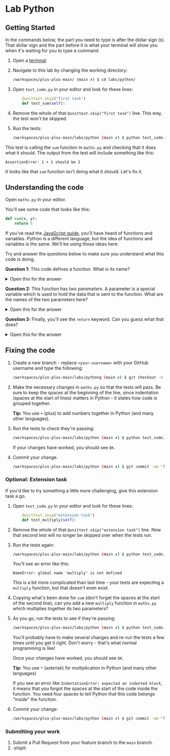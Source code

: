 # Lab Python

## Getting Started

In the commands below, the part you need to type is after the dollar sign (`$`). That dollar sign and the part before it is what your terminal will show you when it's waiting for you to type a command.

1. Open a [terminal](https://codechica.ca/guides/terminal.html)
1. Navigate to this lab by changing the working directory:

    ```bash
    /workspaces/plus-plus-main/ (main ✗) $ cd labs/python/
    ```

1. Open `test_code.py` in your editor and look for these lines:

    ```python
        @unittest.skip("first task")
        def test_sum(self):
    ```

1. Remove the whole of that `@unittest.skip("first task")` line. This way, the test won't be skipped.

1. Run the tests:

    ```bash
    /workspaces/plus-plus-main/labs/python (main ✗) $ python test_code.py
    ```

This test is calling the `sum` function in `maths.py` and checking that it does what it should. The output from the test will include something like this:

```shell
AssertionError: 1 + 1 should be 2
```

It looks like that `sum` function isn't doing what it should. Let's fix it.

## Understanding the code

Open `maths.py` in your editor.

You'll see some code that looks like this:

```python
def sum(x, y):
    return 5
```

If you've read the [JavaScript guide](https://codechica.ca/guides/javascript.html), you'll have heard of functions and variables. Python is a different language, but the idea of functions and variables is the same. We'll be using those ideas here.

Try and answer the questions below to make sure you understand what this code is doing.

**Question 1:** This code defines a function. What is its name?

<details>
<summary>Open this for the answer</summary>

The function is called `sum`. The keyword `def` at the beginning means that a function is being **def**ined.
</details>

**Question 2:** This function has two _parameters_. A parameter is a special variable which is used to hold the data that is sent to the function. What are the names of the two parameters here?

<details>
<summary>Open this for the answer</summary>

The parameters are `x` and `y`. Normally it's better to use more descriptive names for parameters and variables, but for simple code like this, `x` and `y` are fine names.

Since our function is called `sum` and has two parameters, you could call it and provide it with its data by writing some code like this:

```python
sum(10, 20)
```

There's code like this in the tests.
</details>

**Question 3:** Finally, you'll see the `return` keyword. Can you guess what that does?

<details>
<summary>Open this for the answer</summary>

`return` is used here to send a value back to the code which called the function. In this case, the function is called by the test and the test then examines the value that it gets back.
</details>

## Fixing the code

1. Create a new branch - replace `<your-username>` with your GitHub username and type the following:

    ```bash
    /workspaces/plus-plus-main/labs/pythong (main ✗) $ git checkout -b <your-username>-branch
    ```
1. Make the necessary changes in `maths.py` so that the tests will pass. Be sure to keep the spaces at the beginning of the line, since indentation (spaces at the start of lines) matters in Python - it states how code is grouped together.

    **Tip:** You use `+` (plus) to add numbers together in Python (and many other languages).

1. Run the tests to check they're passing:

    ```bash
    /workspaces/plus-plus-main/labs/python (main ✗) $ python test_code.py
    ```

    If your changes have worked, you should see `OK`.

1. Commit your change.

    ```bash
    /workspaces/plus-plus-main/labs/python (main ✗) $ git commit -am "fix: make the sum function work"
    ```

### Optional: Extension task

If you'd like to try something a little more challenging, give this extension task a go.

1. Open `test_code.py` in your editor and look for these lines:

    ```python
        @unittest.skip("extension task")
        def test_multiply(self):
    ```

1. Remove the whole of that `@unittest.skip("extension task")` line. Now that second test will no longer be skipped over when the tests run.

1. Run the tests again:

    ```bash
    /workspaces/plus-plus-main/labs/python (main ✗) $ python test_code.py
    ```

    You'll see an error like this:

    ```shell
    NameError: global name 'multiply' is not defined
    ```

    This is a bit more complicated than last time - your tests are expecting a `multiply` function, but that doesn't even exist.

1. Copying what's been done for `sum` (don't forget the spaces at the start of the second line), can you add a new `multiply` function in `maths.py` which multiplies together its two parameters?

1. As you go, run the tests to see if they're passing:

    ```bash
    /workspaces/plus-plus-main/labs/python (main ✗) $ python test_code.py
    ```

    You'll probably have to make several changes and re-run the tests a few times until you get it right. Don't worry - that's what normal programming is like!

    Once your changes have worked, you should see `OK`.

    **Tip:** You use `*` (asterisk) for multiplication in Python (and many other languages)

    If you see an error like `IndentationError: expected an indented block`, it means that you forgot the spaces at the start of the code inside the function. You need four spaces to tell Python that this code belongs "inside" the function.

1. Commit your change:

    ```bash
    /workspaces/plus-plus-main/labs/python (main ✗) $ git commit -am "feat: add a multiply function"
    ```

### Submitting your work

1. Submit a Pull Request from your feature branch to the `main` branch.
1. :shipit:
